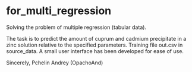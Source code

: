 # for_multi_regression
Solving the problem of multiple regression (tabular data).

The task is to predict the amount of cuprum and cadmium precipitate in a zinc solution relative to the specified parameters.
Training file out.csv in source_data.
A small user interface has been developed for ease of use.

Sincerely, Pchelin Andrey (OpachoAnd)
